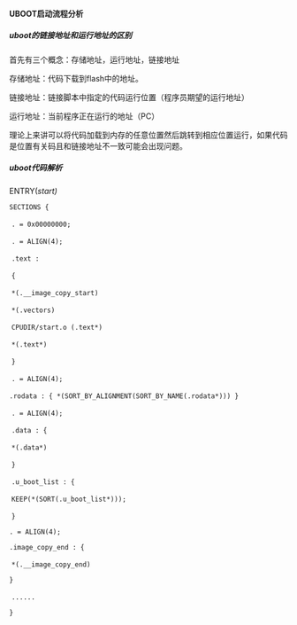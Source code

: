 #### UBOOT启动流程分析

##### uboot的链接地址和运行地址的区别

首先有三个概念：存储地址，运行地址，链接地址

存储地址：代码下载到flash中的地址。

链接地址：链接脚本中指定的代码运行位置（程序员期望的运行地址）

运行地址：当前程序正在运行的地址（PC）

理论上来讲可以将代码加载到内存的任意位置然后跳转到相应位置运行，如果代码是位置有关码且和链接地址不一致可能会出现问题。

##### uboot代码解析

ENTRY(_start)_

<!--ENTRY标号指定的是可执行函数的入口，_start函数是为main函数执行做准备工作。对于用户程序来说main是执行入口，但对整个可执行文件来说，_start才是执行入口。-->

`SECTIONS {` 

​	`. = 0x00000000;`

<!--链接起始地址，ld最终链接时会被-Ttext $(TEXT_BASE)更新，生成的uboot.bin的链接地址都是从TEXT_BASE开始的-->

​	`. = ALIGN(4);`

​	`.text :` 

​	`{` 	

​		`*(.__image_copy_start)` 	

<!--
__image_copy_start的定义如下：
*char __image_copy_start[0] __attribute__((section(".__image_copy_start")));在链接时不占用链接空间地址。定义了一个零长度的数组，并指定存放到section(".__image_copy_start")中，
因为零长数组不占用空间，所以就代表了uboot的起始地址，相当于创建了一个位置标签
-->

​		`*(.vectors) `

<!--
将vectors段链接到此处
-->

​		`CPUDIR/start.o (.text*)` 	

<!--
根据CPU类型编译start.S,编译出start.o中的.text段链接到此处
-->

​		`*(.text*)`

<!--
剩余所有代码到链接到此处
-->

​	`}`

​		`. = ALIGN(4);`

​		`.rodata : { *(SORT_BY_ALIGNMENT(SORT_BY_NAME(.rodata*))) }`

​		`. = ALIGN(4);` 

​		`.data : {` 

​			`*(.data*)`

​		 `}`		

​		`.u_boot_list : {` 	

​				`KEEP(*(SORT(.u_boot_list*)));` 

​		`}`

<!--
  所有以u_boot_list名称开始的段都链接到这，主要是一些uboot命令相关的代码，KEEP是为了保证所有段都被加进来，SORT排序
-->

`. = ALIGN(4);`

`.image_copy_end : {` 

​	`*(.__image_copy_end)` 

`}`

<!--
拷贝结束时的位置标签
-->



​	`......`

`}`

